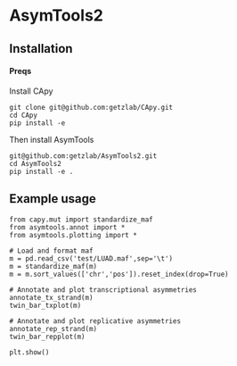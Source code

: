 # AsymTools2

## Installation

#### Preqs

Install CApy
```
git clone git@github.com:getzlab/CApy.git
cd CApy
pip install -e
```

Then install AsymTools
```
git@github.com:getzlab/AsymTools2.git
cd AsymTools2
pip install -e .
```

## Example usage
```
from capy.mut import standardize_maf
from asymtools.annot import *
from asymtools.plotting import *

# Load and format maf
m = pd.read_csv('test/LUAD.maf',sep='\t')
m = standardize_maf(m)
m = m.sort_values(['chr','pos']).reset_index(drop=True)

# Annotate and plot transcriptional asymmetries
annotate_tx_strand(m)
twin_bar_txplot(m)

# Annotate and plot replicative asymmetries
annotate_rep_strand(m)
twin_bar_repplot(m)

plt.show()

```

